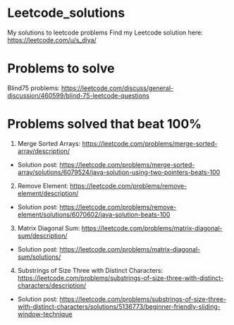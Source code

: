 # Leetcode_solutions

My solutions to leetcode problems
Find my Leetcode solution here: https://leetcode.com/u/s_diya/

# Problems to solve

Blind75 problems: https://leetcode.com/discuss/general-discussion/460599/blind-75-leetcode-questions

# Problems solved that beat 100%

1. Merge Sorted Arrays: https://leetcode.com/problems/merge-sorted-array/description/

- Solution post: https://leetcode.com/problems/merge-sorted-array/solutions/6079524/java-solution-using-two-pointers-beats-100

2. Remove Element: https://leetcode.com/problems/remove-element/description/

- Solution post: https://leetcode.com/problems/remove-element/solutions/6070602/java-solution-beats-100

3. Matrix Diagonal Sum: https://leetcode.com/problems/matrix-diagonal-sum/description/

- Solution post: https://leetcode.com/problems/matrix-diagonal-sum/solutions/

4. Substrings of Size Three with Distinct Characters: https://leetcode.com/problems/substrings-of-size-three-with-distinct-characters/description/

- Solution post: https://leetcode.com/problems/substrings-of-size-three-with-distinct-characters/solutions/5136773/beginner-friendly-sliding-window-technique
